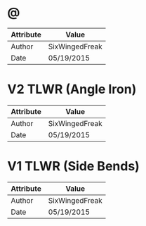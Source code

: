 # @
| Attribute | Value |
| ---  | ---     |
| Author | SixWingedFreak |
| Date | 05/19/2015 |
# V2 TLWR (Angle Iron)
| Attribute | Value |
| ---  | ---     |
| Author | SixWingedFreak |
| Date | 05/19/2015 |
# V1 TLWR (Side Bends)
| Attribute | Value |
| ---  | ---     |
| Author | SixWingedFreak |
| Date | 05/19/2015 |
